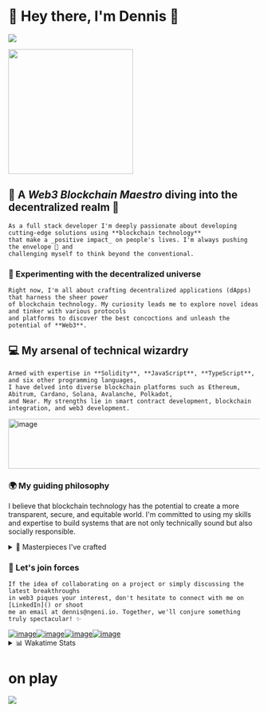 # 👋 Hey there, I'm Dennis 🚀

<p align-"start">
  <a href="https://git.io/typing-svg"><img src="https://readme-typing-svg.herokuapp.com?font=Fira+Code&pause=1000&color=F75C7E&center=true&width=700&height=60&lines=Full-Stack+Software+Developer;Experienced+in+Automation%2C+Web+and+Blockchain+Development;Always+learning+new+things"></a>
</p>
<img src="https://media0.giphy.com/media/765ccrAiB0g9z6EApL/giphy.gif?cid=ecf05e474jorlk14iq71lc92cyka3wjgwb9afrndd8fkft4g&rid=giphy.gif&ct=g" width="250" height="250" />

## 🌟 A _Web3 Blockchain Maestro_ diving into the decentralized realm 🌊
```
As a full stack developer I'm deeply passionate about developing cutting-edge solutions using **blockchain technology**
that make a _positive impact_ on people's lives. I'm always pushing the envelope 💌 and 
challenging myself to think beyond the conventional.
```

### 🧪 Experimenting with the decentralized universe
```
Right now, I'm all about crafting decentralized applications (dApps) that harness the sheer power
of blockchain technology. My curiosity leads me to explore novel ideas and tinker with various protocols
and platforms to discover the best concoctions and unleash the potential of **Web3**.
```

## 💻 My arsenal of technical wizardry</summary>
```
Armed with expertise in **Solidity**, **JavaScript**, **TypeScript**, and six other programming languages,
I have delved into diverse blockchain platforms such as Ethereum, Abitrum, Cardano, Solana, Avalanche, Polkadot,
and Near. My strengths lie in smart contract development, blockchain integration, and web3 development.
```
<p>
  <img src="https://assets.website-files.com/6347bd6199b204194ca76e2c/6390bab08a8b41f55c7d0fd1_Home_3.png" width="600" height="100" alt="image">
</p>

### 🌍 My guiding philosophy

I believe that blockchain technology has the potential to create a more transparent, secure, and equitable world. I'm committed to using my skills and expertise to build systems that are not only technically sound but also socially responsible.

<details>
<summary>🎨 Masterpieces I've crafted</summary>

| Project                                          | Description                                                                                                                   |
| ------------------------------------------------ | ----------------------------------------------------------------------------------------------------------------------------- |
| 🔗 **Decentralized Social Media Platform**        | A resilient, privacy-centric social media dApp that enables users to reclaim control over their data.                          |
| 🖼️ **NFT Marketplace**                           | A decentralized bazaar for trading digital masterpieces and collectibles, empowering creators to reap the rewards of their artistry. |
| 💰 **Decentralized Finance (DeFi) Platform**      | A DeFi platform offering users access to a plethora of financial services such as lending, borrowing, and staking – all nestled within a decentralized ecosystem. |
| 🤖 **Trading Bots & Strategies**                  | Developed algorithmic trading bots for various markets, including crypto, using advanced strategies like arbitrage, mean reversion, and momentum trading, maximizing profits while minimizing risks. |

</details>

### 🤝 Let's join forces
```
If the idea of collaborating on a project or simply discussing the latest breakthroughs
in web3 piques your interest, don't hesitate to connect with me on [LinkedIn]() or shoot 
me an email at dennis@ngeni.io. Together, we'll conjure something truly spectacular! ✨
```

<div style="display: inline-flex;">
  <a href="https://www.linkedin.com/in/dennis-mwangi-dev/">
    <img src="https://github.com/DENNIS-CODES/DENNIS-CODES/assets/65861136/726d5bcd-f781-4bd0-950f-803ab0471fb5" alt="image">
  </a>
  <a href="https://github.com/DENNIS-CODES/DENNIS-CODES/assets/65861136/9d050437-43ee-4bd0-a676-0612bb5f70d9">
    <img src="https://github.com/DENNIS-CODES/DENNIS-CODES/assets/65861136/cf3b7ec4-2fb4-4e15-94ea-61018700fd0e" alt="image">
  </a>
  <a href="https://github.com/DENNIS-CODES/DENNIS-CODES/assets/65861136/89fd32ba-ee10-4e00-87a3-8c12b35bcfd5">
    <img src="https://github.com/DENNIS-CODES/DENNIS-CODES/assets/65861136/89fd32ba-ee10-4e00-87a3-8c12b35bcfd5" alt="image">
  </a>
  <a href="https://github.com/DENNIS-CODES/DENNIS-CODES/assets/65861136/9617f3ca-28ca-4a20-969c-e16bbf29b0ed">
    <img src="https://github.com/DENNIS-CODES/DENNIS-CODES/assets/65861136/9617f3ca-28ca-4a20-969c-e16bbf29b0ed" alt="image">
  </a>
</div>

<details>
<summary>📊 Wakatime Stats</summary>

[![wakatime](https://wakatime.com/badge/user/c0971448-fd44-49e6-a4cd-84cb788254c2.svg)](https://wakatime.com/@c0971448-fd44-49e6-a4cd-84cb788254c2)

</details>

# on play
<p>
<a href="https://spotify-github-profile.vercel.app/api/view?uid=31tgnwjszvmdjuof7uuziii3n6y4&redirect=true">
<img src="https://spotify-github-profile.vercel.app/api/view?uid=31tgnwjszvmdjuof7uuziii3n6y4&cover_image=true&theme=novatorem&show_offline=false&bar_color=53b14f&bar_color_cover=false" />
  </a>
</p>
